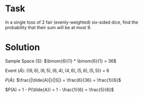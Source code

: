 # Task

In a single toss of 2 fair (evenly-weighted) six-sided dice, find the probability that their sum will be at most 9.

# Solution

Sample Space (S): $\binom{6}{1} * \binom{6}{1} = 36$

Event ($\tilde{A}$): $\{(6, 6), (6, 5), (6, 4), (4, 6), (5, 6), (5, 5)\}$ = 6

$P(\tilde{A})$: $\frac{|\tilde{A}|}{|S|} = \frac{6}{36} = \frac{1}{6}$

$P(A) = 1 - P(\tilde{A}) = 1 - \frac{1}{6} = \frac{5}{6}$